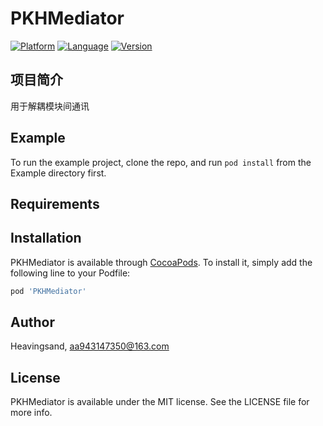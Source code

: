 # PKHMediator

[![Platform](https://img.shields.io/badge/platform-iOS-red.svg)](https://github.com/heavingsand/PKHMediator)
[![Language](https://img.shields.io/badge/language-ObjectC-orange.svg)](https://github.com/heavingsand/PKHMediator)
[![Version](https://img.shields.io/badge/version-1.0.2-brightgreen.svg)](https://github.com/heavingsand/PKHMediator)

## 项目简介

用于解耦模块间通讯

## Example

To run the example project, clone the repo, and run `pod install` from the Example directory first.

## Requirements

## Installation

PKHMediator is available through [CocoaPods](https://cocoapods.org). To install
it, simply add the following line to your Podfile:

```ruby
pod 'PKHMediator'
```

## Author

Heavingsand, aa943147350@163.com

## License

PKHMediator is available under the MIT license. See the LICENSE file for more info.
